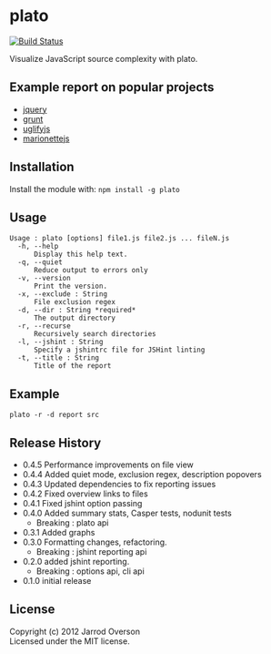 # plato 

[![Build Status](https://travis-ci.org/jsoverson/plato.png?branch=master)](https://travis-ci.org/jsoverson/plato)

Visualize JavaScript source complexity with plato.

## Example report on popular projects

 - [jquery](http://jsoverson.github.com/plato/examples/jquery/)
 - [grunt](http://jsoverson.github.com/plato/examples/grunt/)
 - [uglifyjs](http://jsoverson.github.com/plato/examples/uglify/)
 - [marionettejs](http://jsoverson.github.com/plato/examples/marionette/)

## Installation
Install the module with: `npm install -g plato`

## Usage

```
Usage : plato [options] file1.js file2.js ... fileN.js
  -h, --help
      Display this help text.
  -q, --quiet
      Reduce output to errors only
  -v, --version
      Print the version.
  -x, --exclude : String
      File exclusion regex
  -d, --dir : String *required*
      The output directory
  -r, --recurse
      Recursively search directories
  -l, --jshint : String
      Specify a jshintrc file for JSHint linting
  -t, --title : String
      Title of the report
```

## Example

```shell
plato -r -d report src
```

## Release History

  - 0.4.5 Performance improvements on file view
  - 0.4.4 Added quiet mode, exclusion regex, description popovers
  - 0.4.3 Updated dependencies to fix reporting issues
  - 0.4.2 Fixed overview links to files
  - 0.4.1 Fixed jshint option passing
  - 0.4.0 Added summary stats, Casper tests, nodunit tests
    - Breaking : plato api
  - 0.3.1 Added graphs
  - 0.3.0 Formatting changes, refactoring.
    - Breaking : jshint reporting api
  - 0.2.0 added jshint reporting.
    - Breaking : options api, cli api
  - 0.1.0 initial release

## License
Copyright (c) 2012 Jarrod Overson  
Licensed under the MIT license.
